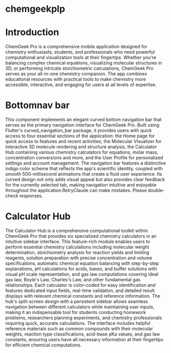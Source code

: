 # chemgeekplp

# Introduction
ChemGeek Pro is a comprehensive mobile application designed for chemistry enthusiasts, students, and professionals who need powerful computational and visualization tools at their fingertips. Whether you're balancing complex chemical equations, visualizing molecular structures in 3D, or performing intricate stoichiometric calculations, ChemGeek Pro serves as your all-in-one chemistry companion. The app combines educational resources with practical tools to make chemistry more accessible, interactive, and engaging for users at all levels of expertise.

# Bottomnav bar

This component implements an elegant curved bottom navigation bar that serves as the primary navigation interface for ChemGeek Pro. Built using Flutter's curved_navigation_bar package, it provides users with quick access to four essential sections of the application: the Home page for quick access to features and recent activities, the Molecular Visualizer for interactive 3D molecule rendering and structure analysis, the Calculator Hub containing various chemistry calculators for equations, molar mass, concentration conversions and more, and the User Profile for personalized settings and account management. The navigation bar features a distinctive indigo color scheme that reflects the app's scientific identity, coupled with smooth 500-millisecond animations that create a fluid user experience. Its curved design not only adds visual appeal but also provides clear feedback for the currently selected tab, making navigation intuitive and enjoyable throughout the application.RetryClaude can make mistakes. Please double-check responses.

# Calculator Hub

The Calculator Hub is a comprehensive computational toolkit within ChemGeek Pro that provides six specialized chemistry calculators in an intuitive sidebar interface. This feature-rich module enables users to perform essential chemistry calculations including molecular weight determination, stoichiometry analysis for reaction yields and limiting reagents, solution preparation with precise concentration and volume specifications, automatic chemical equation balancing with step-by-step explanations, pH calculations for acids, bases, and buffer solutions with visual pH scale representation, and gas law computations covering ideal gas law, Boyle's Law, Charles's Law, and other fundamental gas relationships. Each calculator is color-coded for easy identification and features dedicated input fields, real-time validation, and detailed result displays with relevant chemical constants and reference information. The hub's split-screen design with a persistent sidebar allows seamless navigation between different calculators while maintaining user inputs, making it an indispensable tool for students conducting homework problems, researchers planning experiments, and chemistry professionals requiring quick, accurate calculations. The interface includes helpful reference materials such as common compounds with their molecular weights, reaction type classifications, acid-base pKa values, and gas law constants, ensuring users have all necessary information at their fingertips for efficient chemical computations.